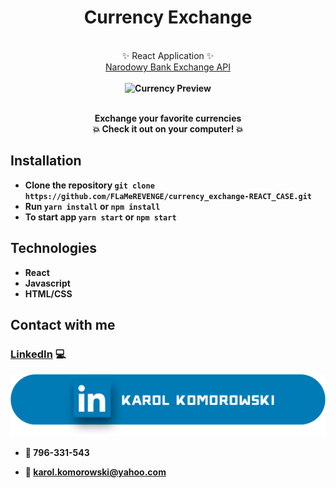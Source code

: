 <h1 align="center">
  	 Currency Exchange
</h1>
<p align="center">
  <br>✨ React Application ✨</br> <a href="http://api.nbp.pl/">Narodowy Bank Exchange API</a> <b>
  </br>
 </br>
  <img src="public/preview_currency-app.gif" alt="Currency Preview" />
  </br> 
</p>

<p align="center">
  <br><b>Exchange your favorite currencies<br>
   <b>💥 Check it out on your computer! 💥</b>
</p>

## Installation

- Clone the repository `git clone https://github.com/FLaMeREVENGE/currency_exchange-REACT_CASE.git`
- Run `yarn install` or `npm install`
- To start app `yarn start` or `npm start`

## Technologies

- React
- Javascript
- HTML/CSS

## Contact with me
### [LinkedIn](https://www.linkedin.com/in/karolkomorowski/) :computer:

![LinkedIn Profile](public/linkedin_banner.png)

- :iphone: 796-331-543

- :email: karol.komorowski@yahoo.com